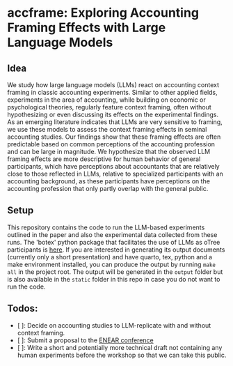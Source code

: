 # accframe: Exploring Accounting Framing Effects with Large Language Models

## Idea

We study how large language models (LLMs) react on accounting context framing in classic accounting experiments. Similar to other applied fields, experiments in the area of accounting, while building on economic or psychological theories, regularly feature context framing, often without hypothesizing or even discussing its effects on the experimental findings. As an emerging literature indicates that LLMs are very sensitive to framing, we use these models to assess the context framing effects in seminal accounting studies. Our findings show that these framing effects are often predictable based on common perceptions of the accounting profession and can be large in magnitude. We hypothesize that the observed LLM framing effects are more descriptive for human behavior of general participants, which have perceptions about accountants that are relatively close to those reflected in LLMs, relative to specialized participants with an accounting background, as these participants have perceptions on the accounting profession that only partly overlap with the general public.


## Setup

This repository contains the code to run the LLM-based experiments outlined in the paper and also the experimental data collected from these runs. The 'botex' python package that facilitates the use of LLMs as oTree participants is [here](https://github.com/joachim-gassen/botex). If you are interested in generating its output documents (currently only a short presentation) and have quarto, tex, python and a make environment installed, you can produce the output by running `make all` in the project root. The output will be generated in the `output` folder but is also available in the `static` folder in this repo in case you do not want to run the code.


## Todos:

- [ ]: Decide on accounting studies to LLM-replicate with and without context framing.
- [ ]: Submit a proposal to the [ENEAR conference](https://sites.google.com/view/enearonline/2024-conference)
- [ ]: Write a short and potentially more technical draft not containing any human experiments before the workshop so that we can take this public.  

